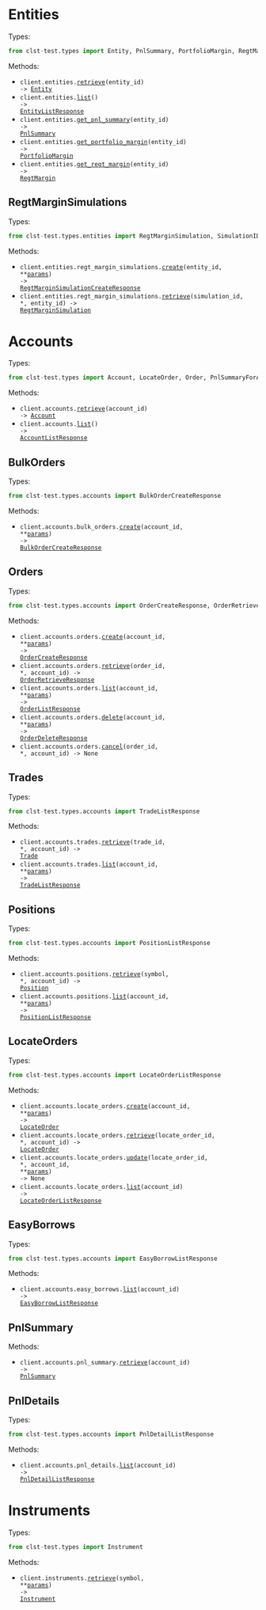 # Entities

Types:

```python
from clst-test.types import Entity, PnlSummary, PortfolioMargin, RegtMargin, EntityListResponse
```

Methods:

- <code title="get /entities/{entity_id}">client.entities.<a href="./src/clst-test/resources/entities/entities.py">retrieve</a>(entity_id) -> <a href="./src/clst-test/types/entity.py">Entity</a></code>
- <code title="get /entities">client.entities.<a href="./src/clst-test/resources/entities/entities.py">list</a>() -> <a href="./src/clst-test/types/entity_list_response.py">EntityListResponse</a></code>
- <code title="get /entities/{entity_id}/pnl-summary">client.entities.<a href="./src/clst-test/resources/entities/entities.py">get_pnl_summary</a>(entity_id) -> <a href="./src/clst-test/types/pnl_summary.py">PnlSummary</a></code>
- <code title="get /entities/{entity_id}/portfolio-margin">client.entities.<a href="./src/clst-test/resources/entities/entities.py">get_portfolio_margin</a>(entity_id) -> <a href="./src/clst-test/types/portfolio_margin.py">PortfolioMargin</a></code>
- <code title="get /entities/{entity_id}/regt-margin">client.entities.<a href="./src/clst-test/resources/entities/entities.py">get_regt_margin</a>(entity_id) -> <a href="./src/clst-test/types/regt_margin.py">RegtMargin</a></code>

## RegtMarginSimulations

Types:

```python
from clst-test.types.entities import RegtMarginSimulation, SimulationID, RegtMarginSimulationCreateResponse
```

Methods:

- <code title="post /entities/{entity_id}/regt-margin-simulations">client.entities.regt_margin_simulations.<a href="./src/clst-test/resources/entities/regt_margin_simulations.py">create</a>(entity_id, \*\*<a href="src/clst-test/types/entities/regt_margin_simulation_create_params.py">params</a>) -> <a href="./src/clst-test/types/entities/regt_margin_simulation_create_response.py">RegtMarginSimulationCreateResponse</a></code>
- <code title="get /entities/{entity_id}/regt-margin-simulations/{simulation_id}">client.entities.regt_margin_simulations.<a href="./src/clst-test/resources/entities/regt_margin_simulations.py">retrieve</a>(simulation_id, \*, entity_id) -> <a href="./src/clst-test/types/entities/regt_margin_simulation.py">RegtMarginSimulation</a></code>

# Accounts

Types:

```python
from clst-test.types import Account, LocateOrder, Order, PnlSummaryForAccount, Position, Trade, AccountListResponse
```

Methods:

- <code title="get /accounts/{account_id}">client.accounts.<a href="./src/clst-test/resources/accounts/accounts.py">retrieve</a>(account_id) -> <a href="./src/clst-test/types/account.py">Account</a></code>
- <code title="get /accounts">client.accounts.<a href="./src/clst-test/resources/accounts/accounts.py">list</a>() -> <a href="./src/clst-test/types/account_list_response.py">AccountListResponse</a></code>

## BulkOrders

Types:

```python
from clst-test.types.accounts import BulkOrderCreateResponse
```

Methods:

- <code title="post /accounts/{account_id}/bulk-orders">client.accounts.bulk_orders.<a href="./src/clst-test/resources/accounts/bulk_orders.py">create</a>(account_id, \*\*<a href="src/clst-test/types/accounts/bulk_order_create_params.py">params</a>) -> <a href="./src/clst-test/types/accounts/bulk_order_create_response.py">BulkOrderCreateResponse</a></code>

## Orders

Types:

```python
from clst-test.types.accounts import OrderCreateResponse, OrderRetrieveResponse, OrderListResponse, OrderDeleteResponse
```

Methods:

- <code title="post /accounts/{account_id}/orders">client.accounts.orders.<a href="./src/clst-test/resources/accounts/orders.py">create</a>(account_id, \*\*<a href="src/clst-test/types/accounts/order_create_params.py">params</a>) -> <a href="./src/clst-test/types/accounts/order_create_response.py">OrderCreateResponse</a></code>
- <code title="get /accounts/{account_id}/orders/{order_id}">client.accounts.orders.<a href="./src/clst-test/resources/accounts/orders.py">retrieve</a>(order_id, \*, account_id) -> <a href="./src/clst-test/types/accounts/order_retrieve_response.py">OrderRetrieveResponse</a></code>
- <code title="get /accounts/{account_id}/orders">client.accounts.orders.<a href="./src/clst-test/resources/accounts/orders.py">list</a>(account_id, \*\*<a href="src/clst-test/types/accounts/order_list_params.py">params</a>) -> <a href="./src/clst-test/types/accounts/order_list_response.py">OrderListResponse</a></code>
- <code title="delete /accounts/{account_id}/orders">client.accounts.orders.<a href="./src/clst-test/resources/accounts/orders.py">delete</a>(account_id, \*\*<a href="src/clst-test/types/accounts/order_delete_params.py">params</a>) -> <a href="./src/clst-test/types/accounts/order_delete_response.py">OrderDeleteResponse</a></code>
- <code title="delete /accounts/{account_id}/orders/{order_id}">client.accounts.orders.<a href="./src/clst-test/resources/accounts/orders.py">cancel</a>(order_id, \*, account_id) -> None</code>

## Trades

Types:

```python
from clst-test.types.accounts import TradeListResponse
```

Methods:

- <code title="get /accounts/{account_id}/trades/{trade_id}">client.accounts.trades.<a href="./src/clst-test/resources/accounts/trades.py">retrieve</a>(trade_id, \*, account_id) -> <a href="./src/clst-test/types/trade.py">Trade</a></code>
- <code title="get /accounts/{account_id}/trades">client.accounts.trades.<a href="./src/clst-test/resources/accounts/trades.py">list</a>(account_id, \*\*<a href="src/clst-test/types/accounts/trade_list_params.py">params</a>) -> <a href="./src/clst-test/types/accounts/trade_list_response.py">TradeListResponse</a></code>

## Positions

Types:

```python
from clst-test.types.accounts import PositionListResponse
```

Methods:

- <code title="get /accounts/{account_id}/positions/{symbol}">client.accounts.positions.<a href="./src/clst-test/resources/accounts/positions.py">retrieve</a>(symbol, \*, account_id) -> <a href="./src/clst-test/types/position.py">Position</a></code>
- <code title="get /accounts/{account_id}/positions">client.accounts.positions.<a href="./src/clst-test/resources/accounts/positions.py">list</a>(account_id, \*\*<a href="src/clst-test/types/accounts/position_list_params.py">params</a>) -> <a href="./src/clst-test/types/accounts/position_list_response.py">PositionListResponse</a></code>

## LocateOrders

Types:

```python
from clst-test.types.accounts import LocateOrderListResponse
```

Methods:

- <code title="post /accounts/{account_id}/locate-orders">client.accounts.locate_orders.<a href="./src/clst-test/resources/accounts/locate_orders.py">create</a>(account_id, \*\*<a href="src/clst-test/types/accounts/locate_order_create_params.py">params</a>) -> <a href="./src/clst-test/types/locate_order.py">LocateOrder</a></code>
- <code title="get /accounts/{account_id}/locate-orders/{locate_order_id}">client.accounts.locate_orders.<a href="./src/clst-test/resources/accounts/locate_orders.py">retrieve</a>(locate_order_id, \*, account_id) -> <a href="./src/clst-test/types/locate_order.py">LocateOrder</a></code>
- <code title="patch /accounts/{account_id}/locate-orders/{locate_order_id}">client.accounts.locate_orders.<a href="./src/clst-test/resources/accounts/locate_orders.py">update</a>(locate_order_id, \*, account_id, \*\*<a href="src/clst-test/types/accounts/locate_order_update_params.py">params</a>) -> None</code>
- <code title="get /accounts/{account_id}/locate-orders">client.accounts.locate_orders.<a href="./src/clst-test/resources/accounts/locate_orders.py">list</a>(account_id) -> <a href="./src/clst-test/types/accounts/locate_order_list_response.py">LocateOrderListResponse</a></code>

## EasyBorrows

Types:

```python
from clst-test.types.accounts import EasyBorrowListResponse
```

Methods:

- <code title="get /accounts/{account_id}/easy-borrows">client.accounts.easy_borrows.<a href="./src/clst-test/resources/accounts/easy_borrows.py">list</a>(account_id) -> <a href="./src/clst-test/types/accounts/easy_borrow_list_response.py">EasyBorrowListResponse</a></code>

## PnlSummary

Methods:

- <code title="get /accounts/{account_id}/pnl-summary">client.accounts.pnl_summary.<a href="./src/clst-test/resources/accounts/pnl_summary.py">retrieve</a>(account_id) -> <a href="./src/clst-test/types/pnl_summary.py">PnlSummary</a></code>

## PnlDetails

Types:

```python
from clst-test.types.accounts import PnlDetailListResponse
```

Methods:

- <code title="get /accounts/{account_id}/pnl-details">client.accounts.pnl_details.<a href="./src/clst-test/resources/accounts/pnl_details.py">list</a>(account_id) -> <a href="./src/clst-test/types/accounts/pnl_detail_list_response.py">PnlDetailListResponse</a></code>

# Instruments

Types:

```python
from clst-test.types import Instrument
```

Methods:

- <code title="get /instruments/{symbol}">client.instruments.<a href="./src/clst-test/resources/instruments.py">retrieve</a>(symbol, \*\*<a href="src/clst-test/types/instrument_retrieve_params.py">params</a>) -> <a href="./src/clst-test/types/instrument.py">Instrument</a></code>
